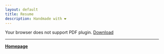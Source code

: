 ```yaml
---
layout: default
title: Resume
description: Handmade with ❤️
---
```


<object data="cv_rahul_bali.pdf" type="application/pdf" width="100%" height="600px">
  <p>
    Your browser does not support PDF plugin.
    <a href="cv_rahul_bali.pdf" download>Download</a>
  </p>
</object>

<!-- 
<object data="rahul_resume_DevOps.pdf" type="application/pdf" width="100%" height="600px">
  <p>
    Your browser does not support PDF plugin.
    <a href="rahul_resume_DevOps.pdf" download>Download</a>
  </p>
</object> -->

***
[**Homepage**](./)
